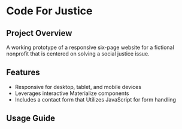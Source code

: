 # Code For Justice

## Project Overview
A working prototype of a responsive six-page website for a fictional <br>
nonprofit that is centered on solving a social justice issue. <br>

## Features
* Responsive for desktop, tablet, and mobile devices
* Leverages interactive Materialize components
* Includes a contact form that Utilizes JavaScript for form handling

## Usage Guide